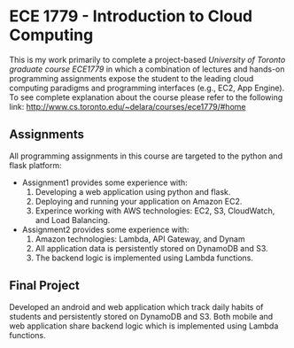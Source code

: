 # ECE 1779 - Introduction to Cloud Computing
This is my work primarily to complete a project-based _University of Toronto graduate course ECE1779_ in which a combination of lectures and hands-on programming assignments expose the student to the leading cloud computing paradigms and programming interfaces (e.g., EC2, App Engine). 
To see complete explanation about the course please refer to the following link:
http://www.cs.toronto.edu/~delara/courses/ece1779/#home

## Assignments
All programming assignments in this course are targeted to the  python and flask platform:
- Assignment1 provides some experience with: 
    1. Developing a web application using python and flask.
    2. Deploying and running your application on Amazon EC2.
    3. Experince working with AWS technologies: EC2, S3, CloudWatch, and Load Balancing.
- Assignment2 provides some experience with: 
    1. Amazon technologies: Lambda, API Gateway, and Dynam
    2. All application data is persistently stored on DynamoDB and S3.
    3. The backend logic is implemented using Lambda functions.

## Final Project 
Developed an android and web application which  track daily habits of students and persistently stored on DynamoDB and S3. Both mobile and web application share backend logic which is implemented using Lambda functions.
